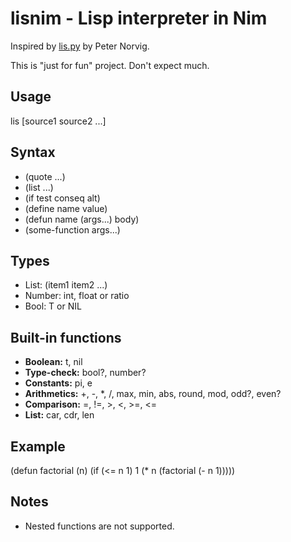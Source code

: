 lisnim - Lisp interpreter in Nim
================================

Inspired by [lis.py](http://norvig.com/lispy.html) by Peter Norvig.

This is "just for fun" project. Don't expect much.

Usage
-----

lis [source1 source2 ...]

Syntax
------

* (quote ...)
* (list ...)
* (if test conseq alt)
* (define name value)
* (defun name (args...) body)
* (some-function args...)

Types
-----

* List: (item1 item2 ...)
* Number: int, float or ratio
* Bool: T or NIL

Built-in functions
------------------

* **Boolean:** t, nil
* **Type-check:** bool?, number?
* **Constants:** pi, e
* **Arithmetics:** +, -, \*, /, max, min, abs, round, mod, odd?, even?
* **Comparison:** =, !=, >, <, >=, <=
* **List:** car, cdr, len

Example
-------

(defun factorial (n) (if (<= n 1) 1 (\* n (factorial (- n 1)))))

Notes
-----

* Nested functions are not supported.
